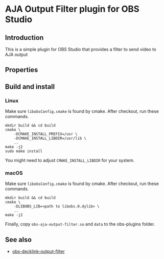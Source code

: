 # AJA Output Filter plugin for OBS Studio

## Introduction

This is a simple plugin for OBS Studio that provides a filter to send video to AJA output

## Properties

## Build and install
### Linux
Make sure `libobsConfig.cmake` is found by cmake.
After checkout, run these commands.
```
mkdir build && cd build
cmake \
	-DCMAKE_INSTALL_PREFIX=/usr \
	-DCMAKE_INSTALL_LIBDIR=/usr/lib \
	..
make -j2
sudo make install
```
You might need to adjust `CMAKE_INSTALL_LIBDIR` for your system.

### macOS
Make sure `libobsConfig.cmake` is found by cmake.
After checkout, run these commands.
```
mkdir build && cd build
cmake \
	-DLIBOBS_LIB=<path to libobs.0.dylib> \
	..
make -j2
```
Finally, copy `obs-aja-output-filter.so` and `data` to the obs-plugins folder.

## See also
- [obs-decklink-output-filter](https://github.com/cg2121/obs-decklink-output-filter)

